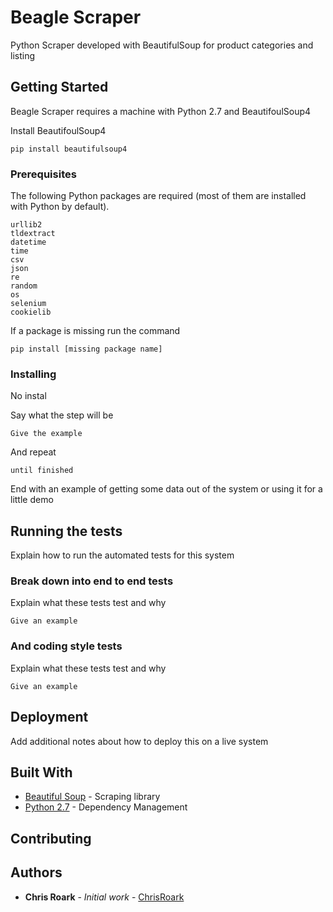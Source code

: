 # Beagle Scraper

Python Scraper developed with BeautifulSoup for product categories and listing

## Getting Started

Beagle Scraper requires a machine with Python 2.7 and BeautifoulSoup4

Install BeautifoulSoup4
```
pip install beautifulsoup4
```

### Prerequisites

The following Python packages are required (most of them are installed with Python by default).

```
urllib2
tldextract
datetime
time
csv
json
re
random
os
selenium
cookielib
```
If a package is missing run the command

```
pip install [missing package name]
```

### Installing

No instal

Say what the step will be

```
Give the example
```

And repeat

```
until finished
```

End with an example of getting some data out of the system or using it for a little demo

## Running the tests

Explain how to run the automated tests for this system

### Break down into end to end tests

Explain what these tests test and why

```
Give an example
```

### And coding style tests

Explain what these tests test and why

```
Give an example
```

## Deployment

Add additional notes about how to deploy this on a live system

## Built With

* [Beautiful Soup](https://www.crummy.com/software/BeautifulSoup/) - Scraping library
* [Python 2.7](https://www.python.org/) - Dependency Management

## Contributing


## Authors

* **Chris Roark** - *Initial work* - [ChrisRoark](https://github.com/ChrisRoark)
